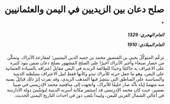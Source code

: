 <h1 dir="rtl">صلح دعان بين الزيديين في اليمن والعثمانيين .</h1>

<h5 dir="rtl">العام الهجري:  1329

العام الميلادي: 1910

</h5>

<p dir="rtl">تزعَّم المتوكِّلُ يحيى بن المنصور محمد بن حميد الدين اليمنيين؛ لمقارعة الأتراك، وتمكَّن من حصار صنعاء وأجبر الأتراك أخيرًا على الصلح المشهور بصلح دعان ضمن بنود كثيرة على الاعتراف به حاكمًا وحيدًا للطائفة الزيدية في اليمن مقابِلَ اعترافه بالسيادة العثمانية على اليمن، وهو ما جعل حربَه للأتراك تبدو وكأنها فقط لنيل الاعتراف بسلطته الدينية والسياسية على المناطق التي ينتشِرُ فيها المذهب الزيدي، وقد نفرت إثرَ ذلك قبائِلُ يمنية منه متهمةً إياه بأنَّه صار حليفًا للأتراك، واتجهت إلى منافِسِه محمد الإدريسي في صبيا بعسير، حيث كان محمد الإدريسي قد استثمر مكانة أسرته الدينية ليؤسِّسَ دولة الأدارسة في أعالي الشمال الغربي لليمن، وليبدأ بلعبِ دور في أحداث التاريخ اليمني الحديث.</p></br>
